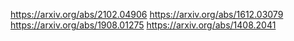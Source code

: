 https://arxiv.org/abs/2102.04906
https://arxiv.org/abs/1612.03079
https://arxiv.org/abs/1908.01275
https://arxiv.org/abs/1408.2041